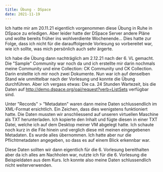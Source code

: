 ```yaml
---
title: Übung - DSpace
date: 2021-11-19
---
```

Ich hatte mir am 20.11.21 eigentlich vorgenommen diese Übung in Ruhe in DSpace zu erledigen. Aber leider hatte der DSpace Server andere Pläne und wollte
bereits früher ins wohlverdiente Wochenende...
Dies hatte zur Folge, dass ich nicht für die darauffolgende Vorlesung so vorbereitet war, wie ich sollte, was mich persönlich auch sehr ärgerte.


Ich habe die Übung dann nachträglich am 2.12.21 nach der 6. VL gemacht.
Die "Sample" Community war noch da und ich erstellte mir darin nochmals meine Community und eine Collection: CK Community und CK Collection.
Darin erstellte ich mir noch zwei Dokumente. Nun war ich auf denselben Stand wie unmittelbar nach der Vorlesung und konnte die Übung durchführen.
Aber ich vergass etwas: Die ca. 24 Stunden Wartezeit, bis die Daten auf http://demo.dspace.org/oai/request?verb=ListSets verfügbar sind.


Unter "Records" > "Metadaten" waren dann meine Daten schlussendlich im XML-Format ersichtlich. Ein Zeichen, dass dies wenigstens funktioniert hatte.
Die Daten mussten wir anschliessend auf unseren virtuellen Maschine als TXT herunterladen. Ich kopierte den Inhalt und fügte diesen in einer TXT Datei, welche
ich auf dem Desktop meiner VM abgelegt hatte. Ich schaute noch kurz in die File hinein und verglich diese mit meinen eingegebenen Metadaten. Es wurde alles übernommen. Ich hatte aber nur die Pflichtmetadaten angegeben, so dass es auf einem Blick erkennbar war.

Diese Daten sollten wir dann eigentlich für die 6. Vorlesung bereithalten aber da ich alles am Nachholen war, nutzte ich für die 6. Vorlesung die Beispieldaten aus dem Kurs. Ich konnte also meine Daten schlussendlich nicht weiterverwenden.



